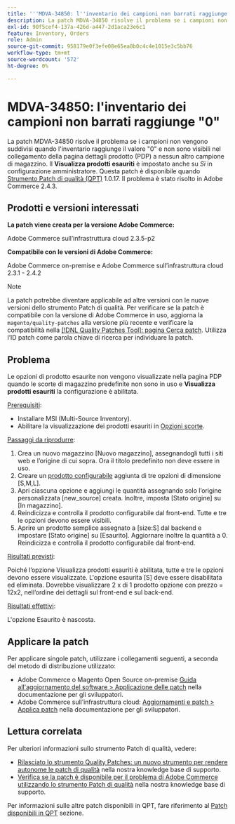 ```yaml
---
title: '''MDVA-34850: l''inventario dei campioni non barrati raggiunge "0"'''
description: La patch MDVA-34850 risolve il problema se i campioni non vengono suddivisi quando l'inventario raggiunge il valore "0" e non sono visibili nel collegamento della pagina dettagli prodotto (PDP) a nessun altro campione di magazzino. Anche **Display Out-of-Stock Products** (Visualizza prodotti esauriti) è impostato su *Yes* nella configurazione amministratore. Questa patch è disponibile quando è installato [Quality Patches Tool (QPT)](/help/announcements/adobe-commerce-announcements/magento-quality-patches-released-new-tool-to-self-serve-quality-patches.md) 1.0.17. Il problema è stato risolto in Adobe Commerce 2.4.3.
exl-id: 90f5cef4-137a-426d-a447-2d1aca23e6c1
feature: Inventory, Orders
role: Admin
source-git-commit: 958179e0f3efe08e65ea8b0c4c4e1015e3c5bb76
workflow-type: tm+mt
source-wordcount: '572'
ht-degree: 0%

---
```


# MDVA-34850: l&#39;inventario dei campioni non barrati raggiunge &quot;0&quot;

La patch MDVA-34850 risolve il problema se i campioni non vengono suddivisi quando l&#39;inventario raggiunge il valore &quot;0&quot; e non sono visibili nel collegamento della pagina dettagli prodotto (PDP) a nessun altro campione di magazzino. Il **Visualizza prodotti esauriti** è impostato anche su *Sì* in configurazione amministratore. Questa patch è disponibile quando [Strumento Patch di qualità (QPT)](/help/announcements/adobe-commerce-announcements/magento-quality-patches-released-new-tool-to-self-serve-quality-patches.md) 1.0.17. Il problema è stato risolto in Adobe Commerce 2.4.3.

## Prodotti e versioni interessati

**La patch viene creata per la versione Adobe Commerce:**

Adobe Commerce sull’infrastruttura cloud 2.3.5-p2

**Compatibile con le versioni di Adobe Commerce:**

Adobe Commerce on-premise e Adobe Commerce sull’infrastruttura cloud 2.3.1 - 2.4.2

>[!NOTE]
>
>La patch potrebbe diventare applicabile ad altre versioni con le nuove versioni dello strumento Patch di qualità. Per verificare se la patch è compatibile con la versione di Adobe Commerce in uso, aggiorna la `magento/quality-patches` alla versione più recente e verificare la compatibilità nella [[!DNL Quality Patches Tool]: pagina Cerca patch](https://devdocs.magento.com/quality-patches/tool.html#patch-grid). Utilizza l’ID patch come parola chiave di ricerca per individuare la patch.

## Problema

Le opzioni di prodotto esaurite non vengono visualizzate nella pagina PDP quando le scorte di magazzino predefinite non sono in uso e **Visualizza prodotti esauriti** la configurazione è abilitata.

<u>Prerequisiti</u>:

* Installare MSI (Multi-Source Inventory).
* Abilitare la visualizzazione dei prodotti esauriti in [Opzioni scorte](https://docs.magento.com/user-guide/configuration/catalog/inventory.html).

<u>Passaggi da riprodurre</u>:

1. Crea un nuovo magazzino \[Nuovo magazzino\], assegnandogli tutti i siti web e l’origine di cui sopra. Ora il titolo predefinito non deve essere in uso.
1. Creare un [prodotto configurabile](https://docs.magento.com/user-guide/catalog/product-create-configurable.html) aggiunta di tre opzioni di dimensione \[S,M,L\].
1. Apri ciascuna opzione e aggiungi le quantità assegnando solo l’origine personalizzata \[new\_source\] creata. Inoltre, imposta \[Stato origine\] su \[In magazzino\].
1. Reindicizza e controlla il prodotto configurabile dal front-end. Tutte e tre le opzioni devono essere visibili.
1. Aprire un prodotto semplice assegnato a \[size:S\] dal backend e impostare \[Stato origine\] su \[Esaurito\]. Aggiornare inoltre la quantità a 0. Reindicizza e controlla il prodotto configurabile dal front-end.

<u>Risultati previsti</u>:

Poiché l’opzione Visualizza prodotti esauriti è abilitata, tutte e tre le opzioni devono essere visualizzate. L&#39;opzione esaurita \[S\] deve essere disabilitata ed eliminata. Dovrebbe visualizzare 2 x di 1 prodotto opzione con prezzo = 12x2, nell’ordine dei dettagli sul front-end e sul back-end.

<u>Risultati effettivi</u>:

L&#39;opzione Esaurito è nascosta.

## Applicare la patch

Per applicare singole patch, utilizzare i collegamenti seguenti, a seconda del metodo di distribuzione utilizzato:

* Adobe Commerce o Magento Open Source on-premise [Guida all&#39;aggiornamento del software > Applicazione delle patch](https://devdocs.magento.com/guides/v2.4/comp-mgr/patching/mqp.html) nella documentazione per gli sviluppatori.
* Adobe Commerce sull’infrastruttura cloud: [Aggiornamenti e patch > Applica patch](https://devdocs.magento.com/cloud/project/project-patch.html) nella documentazione per gli sviluppatori.

## Lettura correlata

Per ulteriori informazioni sullo strumento Patch di qualità, vedere:

* [Rilasciato lo strumento Quality Patches: un nuovo strumento per rendere autonome le patch di qualità](/help/announcements/adobe-commerce-announcements/magento-quality-patches-released-new-tool-to-self-serve-quality-patches.md) nella nostra knowledge base di supporto.
* [Verifica se la patch è disponibile per il problema di Adobe Commerce utilizzando lo strumento Patch di qualità](/help/support-tools/patches-available-in-qpt-tool/check-patch-for-magento-issue-with-magento-quality-patches.md) nella nostra knowledge base di supporto.

Per informazioni sulle altre patch disponibili in QPT, fare riferimento al [Patch disponibili in QPT](https://support.magento.com/hc/en-us/sections/360010506631-Patches-available-in-QPT-tool-) sezione.
